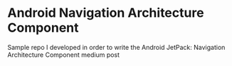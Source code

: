 # Android Navigation Architecture Component
Sample repo I developed in order to write the Android JetPack: Navigation Architecture Component medium post
